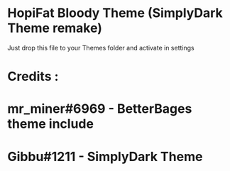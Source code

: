 # HopiFat Bloody Theme (SimplyDark Theme remake)

Just drop this file to your Themes folder and activate in settings


# Credits :


# mr_miner#6969 - BetterBages theme include

# Gibbu#1211 - SimplyDark Theme
